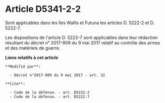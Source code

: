 # Article D5341-2-2

Sont applicables dans les îles Wallis et Futuna les articles D. 5222-2 et D. 5222-7.

Les dispositions de l'article D. 5222-7 sont applicables dans leur rédaction résultant du décret n° 2017-909 du 9 mai 2017
relatif au contrôle des armes et des matériels de guerre.

**Liens relatifs à cet article**

	**Modifié par**:

	  - Décret n°2017-909 du 9 mai 2017 - art. 32

	**Cite**:

	  - Code de la défense. - art. D5222-2
	  - Code de la défense. - art. D5222-7
